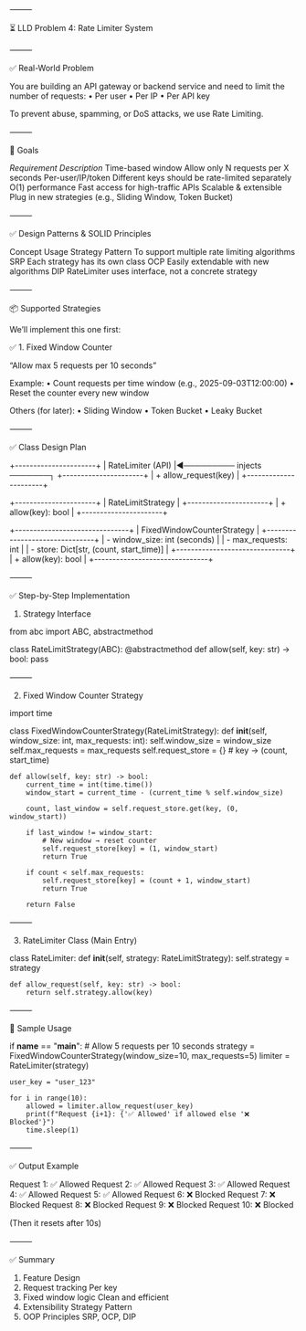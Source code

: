⸻

⏳ LLD Problem 4: Rate Limiter System

⸻

✅ Real-World Problem

You are building an API gateway or backend service and need to limit the number of requests:
	•	Per user
	•	Per IP
	•	Per API key

To prevent abuse, spamming, or DoS attacks, we use Rate Limiting.

⸻

🎯 Goals

*Requirement	Description*
Time-based window	Allow only N requests per X seconds
Per-user/IP/token	Different keys should be rate-limited separately
O(1) performance	Fast access for high-traffic APIs
Scalable & extensible	Plug in new strategies (e.g., Sliding Window, Token Bucket)


⸻

✅ Design Patterns & SOLID Principles

Concept	Usage
Strategy Pattern	To support multiple rate limiting algorithms
SRP	Each strategy has its own class
OCP	Easily extendable with new algorithms
DIP	RateLimiter uses interface, not a concrete strategy


⸻

📦 Supported Strategies

We’ll implement this one first:

✅ 1. Fixed Window Counter

“Allow max 5 requests per 10 seconds”

Example:
	•	Count requests per time window (e.g., 2025-09-03T12:00:00)
	•	Reset the counter every new window

Others (for later):
	•	Sliding Window
	•	Token Bucket
	•	Leaky Bucket

⸻

✅ Class Design Plan

+----------------------+
|   RateLimiter (API)  |◄───────── injects ───────┐
+----------------------+
| + allow_request(key) |
+----------------------+

+----------------------+
| RateLimitStrategy    |  <interface>
+----------------------+
| + allow(key): bool   |
+----------------------+

+-------------------------------+
| FixedWindowCounterStrategy    |
+-------------------------------+
| - window_size: int (seconds) |
| - max_requests: int          |
| - store: Dict[str, (count, start_time)] |
+-------------------------------+
| + allow(key): bool           |
+-------------------------------+


⸻

✅ Step-by-Step Implementation

1. Strategy Interface

from abc import ABC, abstractmethod

class RateLimitStrategy(ABC):
    @abstractmethod
    def allow(self, key: str) -> bool:
        pass


⸻

2. Fixed Window Counter Strategy

import time

class FixedWindowCounterStrategy(RateLimitStrategy):
    def __init__(self, window_size: int, max_requests: int):
        self.window_size = window_size
        self.max_requests = max_requests
        self.request_store = {}  # key -> (count, start_time)

    def allow(self, key: str) -> bool:
        current_time = int(time.time())
        window_start = current_time - (current_time % self.window_size)

        count, last_window = self.request_store.get(key, (0, window_start))

        if last_window != window_start:
            # New window → reset counter
            self.request_store[key] = (1, window_start)
            return True

        if count < self.max_requests:
            self.request_store[key] = (count + 1, window_start)
            return True

        return False


⸻

3. RateLimiter Class (Main Entry)

class RateLimiter:
    def __init__(self, strategy: RateLimitStrategy):
        self.strategy = strategy

    def allow_request(self, key: str) -> bool:
        return self.strategy.allow(key)


⸻

🧪 Sample Usage

if __name__ == "__main__":
    # Allow 5 requests per 10 seconds
    strategy = FixedWindowCounterStrategy(window_size=10, max_requests=5)
    limiter = RateLimiter(strategy)

    user_key = "user_123"

    for i in range(10):
        allowed = limiter.allow_request(user_key)
        print(f"Request {i+1}: {'✅ Allowed' if allowed else '❌ Blocked'}")
        time.sleep(1)


⸻

✅ Output Example

Request 1: ✅ Allowed
Request 2: ✅ Allowed
Request 3: ✅ Allowed
Request 4: ✅ Allowed
Request 5: ✅ Allowed
Request 6: ❌ Blocked
Request 7: ❌ Blocked
Request 8: ❌ Blocked
Request 9: ❌ Blocked
Request 10: ❌ Blocked

(Then it resets after 10s)



⸻

✅ Summary

1. Feature	Design
2. Request tracking	Per key
3. Fixed window logic	Clean and efficient
4. Extensibility	Strategy Pattern
5. OOP Principles	SRP, OCP, DIP


